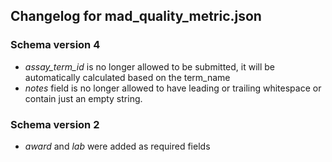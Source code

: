 ## Changelog for mad_quality_metric.json

### Schema version 4

* *assay_term_id* is no longer allowed to be submitted, it will be automatically calculated based on the term_name
* *notes* field is no longer allowed to have leading or trailing whitespace or contain just an empty string.

### Schema version 2

* *award* and *lab* were added as required fields